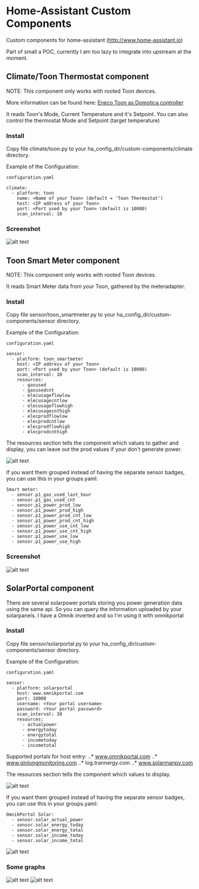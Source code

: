 # Home-Assistant Custom Components

Custom components for home-assistant (http://www.home-assistant.io)

Part of small a POC, currently I am too lazy to integrate into upstream at the moment.

## Climate/Toon Thermostat component

NOTE: This component only works with rooted Toon devices.

More information can be found here: [Eneco Toon as Domotica controller](http://www.domoticaforum.eu/viewforum.php?f=87)

It reads Toon's Mode, Current Temperature and it's Setpoint.
You can also control the thermostat Mode and Setpoint (target temperature)

### Install

Copy file climate/toon.py to your ha_config_dir/custom-components/climate directory.

Example of the Configuration:

```
configuration.yaml

climate:
  - platform: toon
    name: <Name of your Toon> (default = 'Toon Thermostat')
    host: <IP address of your Toon>
    port: <Port used by your Toon> (default is 10080)
    scan_interval: 10
```

### Screenshot

![alt text](https://raw.githubusercontent.com/cyberjunky/home-assistant-custom-components/master/screenshots/toon.png "Screenshot")


## Toon Smart Meter component

NOTE: This component only works with rooted Toon devices.

It reads Smart Meter data from your Toon, gathered by the meteradapter.

### Install

Copy file sensor/toon_smartmeter.py to your ha_config_dir/custom-components/sensor directory.

Example of the Configuration:

```
configuration.yaml

sensor:
  - platform: toon_smartmeter
    host: <IP address of your Toon>
    port: <Port used by your Toon> (default is 10080)
    scan_interval: 10
    resources:
      - gasused
      - gasusedcnt
      - elecusageflowlow
      - elecusagecntlow
      - elecusageflowhigh
      - elecusagecnthigh
      - elecprodflowlow
      - elecprodcntlow
      - elecprodflowhigh
      - elecprodcnthigh
```

The resources section tells the component which values to gather and display, you can leave out the prod values if your don't generate power.

![alt text](https://raw.githubusercontent.com/cyberjunky/home-assistant-custom-components/master/screenshots/toon-smartmeter-badges.png "Toon SmartMeter Badges")

If you want them grouped instead of having the separate sensor badges, you can use this in your groups.yaml:

```
Smart meter:
  - sensor.p1_gas_used_last_hour
  - sensor.p1_gas_used_cnt
  - sensor.p1_power_prod_low
  - sensor.p1_power_prod_high
  - sensor.p1_power_prod_cnt_low
  - sensor.p1_power_prod_cnt_high
  - sensor.p1_power_use_cnt_low
  - sensor.p1_power_use_cnt_high
  - sensor.p1_power_use_low
  - sensor.p1_power_use_high
```

### Screenshot

![alt text](https://raw.githubusercontent.com/cyberjunky/home-assistant-custom-components/master/screenshots/toon-smartmeter.png "Screenshot Toon SmartMeter")


## SolarPortal component

There are several solarpower portals storing you power generation data using the same api. So you can query the information uploaded by your solarpanels.
I have a Omnik inverted and so I'm using it with omnikportal

### Install

Copy file sensor/solarportal.py to your ha_config_dir/custom-components/sensor directory.

Example of the Configuration:

```
configuration.yaml

sensor:
  - platform: solarportal
    host: www.omnikportal.com
    port: 10000
    username: <Your portal username>
    password: <Your portal password>
    scan_interval: 30
    resources:
      - actualpower
      - energytoday
      - energytotal
      - incometoday
      - incometotal
```

Supported portals for host entry:
..* www.omnikportal.com
..* www.ginlongmonitoring.com
..* log.trannergy.com
..* www.solarmanpv.com


The resources section tells the component which values to display.

![alt text](https://raw.githubusercontent.com/cyberjunky/home-assistant-custom-components/master/screenshots/solarportal-badges.png "SolarPortal Badges")

If you want them grouped instead of having the separate sensor badges, you can use this in your groups.yaml:

```
OmnikPortal Solar:
  - sensor.solar_actual_power
  - sensor.solar_energy_today
  - sensor.solar_energy_total
  - sensor.solar_income_today
  - sensor.solar_income_total
```

![alt text](https://raw.githubusercontent.com/cyberjunky/home-assistant-custom-components/master/screenshots/solarportal.png "Screenshot SolarPortal")

### Some graphs

![alt text](https://raw.githubusercontent.com/cyberjunky/home-assistant-custom-components/master/screenshots/solarportal-graph.png "Graph Actual Power")
![alt text](https://raw.githubusercontent.com/cyberjunky/home-assistant-custom-components/master/screenshots/solarportal-graph-income.png "Graph Total Income")

